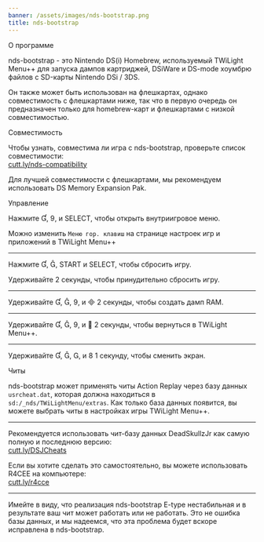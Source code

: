 ```yaml
---
banner: /assets/images/nds-bootstrap.png
title: nds-bootstrap
---
```


<div id="about" class="section-title">О программе</div>
<div class="section-body">
    <p>
        nds-bootstrap - это Nintendo DS(i) Homebrew, используемый TWiLight Menu++ для запуска дампов картриджей, DSiWare и DS-mode хоумбрю файлов с SD-карты Nintendo DSi / 3DS.
    </p>
    <p>
        Он также может быть использован на флешкартах, однако совместимость с флешкартами ниже, так что в первую очередь он предназначен только для homebrew-карт и флешкартами с низкой совместимостью.
    </p>
</div>

<div id="compatibility" class="section-title">Совместимость</div>
<div class="section-body">
    <p>
        Чтобы узнать, совместима ли игра с nds-bootstrap, проверьте список совместимости: <br><a href="https://cutt.ly/nds-compatibility">cutt.ly/nds-compatibility</a>
    </p>
    <p>
        Для лучшей совместимости с флешкартами, мы рекомендуем использовать DS Memory Expansion Pak.
    </p>
</div>

<div id="controls" class="section-title">Управление</div>
<div class="section-body">
    <p>
        Нажмите &#xE004;, &#xE07A;, и SELECT, чтобы открыть внутриигровое меню.
    </p>
    <p>
        Можно изменить <code>Меню гор. клавиш</code> на странице настроек игр и приложений в TWiLight Menu++
    </p>
    <hr>
    <p>
        Нажмите &#xE004;, &#xE005;, START и SELECT, чтобы сбросить игру.
    </p>
    <p>
        Удерживайте 2 секунды, чтобы принудительно сбросить игру.
    </p>
    <hr>
    <p>
        Удерживайте &#xE004;, &#xE005;, &#xE07A;, и &#xE000; 2 секунды, чтобы создать дамп RAM.
    </p>
    <hr>
    <p>
        Удерживайте &#xE004;, &#xE005;, &#xE07A;, и &#xE001; 2 секунды, чтобы вернуться в TWiLight Menu++.
    </p>
    <hr>
    <p>
        Удерживайте &#xE004;, &#xE005;, &#xE002;, и &#xE079; 1 секунду, чтобы сменить экран.
    </p>
</div>

<div id="cheats" class="section-title">Читы</div>
<div class="section-body">
    <p>
        nds-bootstrap может применять читы Action Replay через базу данных <code>usrcheat.dat</code>, которая должна находиться в <code>sd:/_nds/TWiLightMenu/extras</code>. Как только база данных появится, вы можете выбрать читы в настройках игры TWiLight Menu++.
    </p>
    <hr>
    <p>
        Рекомендуется использовать чит-базу данных DeadSkullzJr как самую полную и последнюю версию:<br><a href="https://cutt.ly/DSJCheats">cutt.ly/DSJCheats</a>
    </p>
    <p>
        Если вы хотите сделать это самостоятельно, вы можете использовать R4CEE на компьютере:<br><a href="https://cutt.ly/r4cce">cutt.ly/r4cce</a>
    </p>
    <hr>
    <p>
        Имейте в виду, что реализация nds-bootstrap E-type нестабильная и в результате ваш чит может работать или не работать. Это не ошибка базы данных, и мы надеемся, что эта проблема будет вскоре исправлена в nds-bootstrap.
    </p>
</div>
